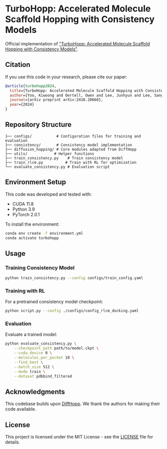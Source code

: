 # TurboHopp: Accelerated Molecule Scaffold Hopping with Consistency Models

Official implementation of ["TurboHopp: Accelerated Molecule Scaffold Hopping with Consistency Models"](https://arxiv.org/abs/2410.20660).

## Citation

If you use this code in your research, please cite our paper:

```bibtex
@article{turbohopp2024,
  title={TurboHopp: Accelerated Molecule Scaffold Hopping with Consistency Models},
  author={Yoo, Kiwoong and Oertell, Owen and Lee, Junhyun and Lee, Sanghoon and Kang, Jaewoo}, # Add authors
  journal={arXiv preprint arXiv:2410.20660},
  year={2024}
}
```
## Repository Structure
```
├── configs/           # Configuration files for training and evaluation
├── consistency/       # Consistency model implementation
├── diffusion_hopping/ # Core modules adapted from DiffHopp
├── utils/            # Helper functions
├── train_consistency.py    # Train consistency model
├── train_rlcm.py          # Train with RL for optimization
└── evaluate_consistency.py # Evaluation script
```

## Environment Setup

This code was developed and tested with:
- CUDA 11.8
- Python 3.9
- PyTorch 2.0.1

To install the environment:
```bash
conda env create -f environment.yml
conda activate turbohopp
```

## Usage

### Training Consistency Model
```bash
python train_consistency.py --config configs/train_config.yaml
```

### Training with RL
For a pretrained consistency model checkpoint:
```bash
python script.py --config ./configs/config_rlcm_docking.yaml
```

### Evaluation
Evaluate a trained model:
```bash
python evaluate_consistency.py \
    --checkpoint_path path/to/model.ckpt \
    --cuda_device 0 \
    --molecules_per_pocket 10 \
    --find_best \
    --batch_size 512 \
    --mode train \
    --dataset pdbbind_filtered
```


## Acknowledgments

This codebase builds upon [DiffHopp](https://github.com/jostorge/diffusion-hopping). We thank the authors for making their code available.

## License

This project is licensed under the MIT License - see the [LICENSE](LICENSE) file for details.
